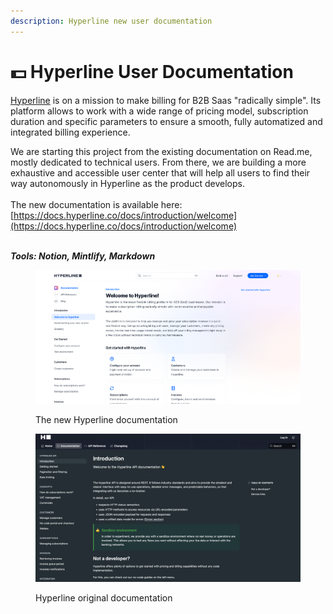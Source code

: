 ```yaml
---
description: Hyperline new user documentation
---
```


# 💵 Hyperline User Documentation

[Hyperline](https://www.hyperline.co/) is on a mission to make billing for B2B Saas "radically simple". Its platform allows to work with a wide range of pricing model, subscription duration and specific parameters to ensure a smooth, fully automatized and integrated billing experience.

We are starting this project from the existing documentation on Read.me, mostly dedicated to technical users. From there, we are building a more exhaustive and accessible user center that will help all users to find their way autonomously in Hyperline as the product develops.\
\
The new documentation is available here: [https://docs.hyperline.co/docs/introduction/welcome](https://docs.hyperline.co/docs/introduction/welcome)

\
_**Tools: Notion, Mintlify, Markdown**_

<figure><img src="../.gitbook/assets/hyperlinedoc.png" alt=""><figcaption><p>The new Hyperline documentation</p></figcaption></figure>



<figure><img src="../.gitbook/assets/image.png" alt=""><figcaption><p>Hyperline original documentation</p></figcaption></figure>

